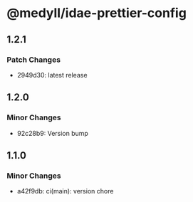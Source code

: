 # @medyll/idae-prettier-config

## 1.2.1

### Patch Changes

- 2949d30: latest release

## 1.2.0

### Minor Changes

- 92c28b9: Version bump

## 1.1.0

### Minor Changes

- a42f9db: ci(main): version chore
